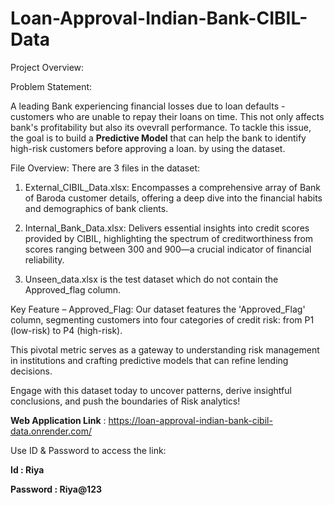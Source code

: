 # Loan-Approval-Indian-Bank-CIBIL-Data

Project Overview: 

Problem Statement: 

A leading Bank experiencing financial losses due to loan defaults - customers who are unable to repay their loans on time. This not only affects bank's profitability but also its ovevrall performance. To tackle this issue, the goal is to build a **Predictive Model** that can help the bank to identify high-risk customers before approving a loan. 
by using the dataset. 

File Overview: 
There are 3  files in the dataset:

1. External_CIBIL_Data.xlsx: Encompasses a comprehensive array of Bank of Baroda customer details, offering a deep dive into the financial habits and demographics of bank clients. 

2. Internal_Bank_Data.xlsx: Delivers essential insights into credit scores provided by CIBIL, highlighting the spectrum of creditworthiness from scores ranging between 300 and 900—a crucial indicator of financial reliability. 

3. Unseen_data.xlsx is the test dataset which do not contain the Approved_flag column.

Key Feature – Approved_Flag: Our dataset features the 'Approved_Flag' column, segmenting customers into four categories of credit risk: from P1 (low-risk) to P4 (high-risk). 

This pivotal metric serves as a gateway to understanding risk management in institutions and crafting predictive models that can refine lending decisions. 

Engage with this dataset today to uncover patterns, derive insightful conclusions, and push the boundaries of Risk analytics!

**Web Application Link** : https://loan-approval-indian-bank-cibil-data.onrender.com/

Use ID & Password to access the link:

**Id :  Riya**

**Password : Riya@123**
